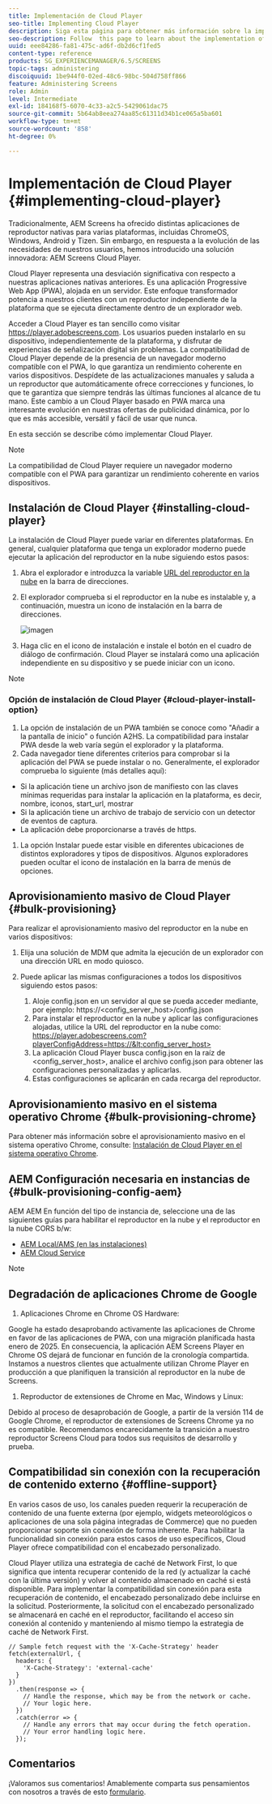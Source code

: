 ```yaml
---
title: Implementación de Cloud Player
seo-title: Implementing Cloud Player
description: Siga esta página para obtener más información sobre la implementación de Cloud Player.
seo-description: Follow  this page to learn about the implementation of the Cloud Player.
uuid: eee84286-fa81-475c-ad6f-db2d6cf1fed5
content-type: reference
products: SG_EXPERIENCEMANAGER/6.5/SCREENS
topic-tags: administering
discoiquuid: 1be944f0-02ed-48c6-98bc-504d758ff866
feature: Administering Screens
role: Admin
level: Intermediate
exl-id: 184168f5-6070-4c33-a2c5-5429061dac75
source-git-commit: 5b64ab8eea274aa85c61311d34b1ce065a5ba601
workflow-type: tm+mt
source-wordcount: '858'
ht-degree: 0%

---
```


# Implementación de Cloud Player  {#implementing-cloud-player}

Tradicionalmente, AEM Screens ha ofrecido distintas aplicaciones de reproductor nativas para varias plataformas, incluidas ChromeOS, Windows, Android y Tizen. Sin embargo, en respuesta a la evolución de las necesidades de nuestros usuarios, hemos introducido una solución innovadora: AEM Screens Cloud Player.

Cloud Player representa una desviación significativa con respecto a nuestras aplicaciones nativas anteriores. Es una aplicación Progressive Web App (PWA), alojada en un servidor. Este enfoque transformador potencia a nuestros clientes con un reproductor independiente de la plataforma que se ejecuta directamente dentro de un explorador web.

Acceder a Cloud Player es tan sencillo como visitar https://player.adobescreens.com. Los usuarios pueden instalarlo en su dispositivo, independientemente de la plataforma, y disfrutar de experiencias de señalización digital sin problemas. La compatibilidad de Cloud Player depende de la presencia de un navegador moderno compatible con el PWA, lo que garantiza un rendimiento coherente en varios dispositivos. Despídete de las actualizaciones manuales y saluda a un reproductor que automáticamente ofrece correcciones y funciones, lo que te garantiza que siempre tendrás las últimas funciones al alcance de tu mano. Este cambio a un Cloud Player basado en PWA marca una interesante evolución en nuestras ofertas de publicidad dinámica, por lo que es más accesible, versátil y fácil de usar que nunca.

En esta sección se describe cómo implementar Cloud Player.

>[!NOTE]
>
>La compatibilidad de Cloud Player requiere un navegador moderno compatible con el PWA para garantizar un rendimiento coherente en varios dispositivos.

## Instalación de Cloud Player {#installing-cloud-player}

La instalación de Cloud Player puede variar en diferentes plataformas. En general, cualquier plataforma que tenga un explorador moderno puede ejecutar la aplicación del reproductor en la nube siguiendo estos pasos:

1. Abra el explorador e introduzca la variable [URL del reproductor en la nube](https://player.adobescreens.com) en la barra de direcciones.
1. El explorador comprueba si el reproductor en la nube es instalable y, a continuación, muestra un icono de instalación en la barra de direcciones.

   ![imagen](/help/user-guide/assets/cloud-player-install.png)

1. Haga clic en el icono de instalación e instale el botón en el cuadro de diálogo de confirmación. Cloud Player se instalará como una aplicación independiente en su dispositivo y se puede iniciar con un icono.

>[!NOTE]
>
>### Opción de instalación de Cloud Player {#cloud-player-install-option}
>
1. La opción de instalación de un PWA también se conoce como &quot;Añadir a la pantalla de inicio&quot; o función A2HS.  La compatibilidad para instalar PWA desde la web varía según el explorador y la plataforma.
1. Cada navegador tiene diferentes criterios para comprobar si la aplicación del PWA se puede instalar o no. Generalmente, el explorador comprueba lo siguiente (más detalles aquí):
>
* Si la aplicación tiene un archivo json de manifiesto con las claves mínimas requeridas para instalar la aplicación en la plataforma, es decir, nombre, iconos, start_url, mostrar
* Si la aplicación tiene un archivo de trabajo de servicio con un detector de eventos de captura.
* La aplicación debe proporcionarse a través de https.
>
1. La opción Instalar puede estar visible en diferentes ubicaciones de distintos exploradores y tipos de dispositivos. Algunos exploradores pueden ocultar el icono de instalación en la barra de menús de opciones.

## Aprovisionamiento masivo de Cloud Player {#bulk-provisioning}

Para realizar el aprovisionamiento masivo del reproductor en la nube en varios dispositivos:

1. Elija una solución de MDM que admita la ejecución de un explorador con una dirección URL en modo quiosco.
1. Puede aplicar las mismas configuraciones a todos los dispositivos siguiendo estos pasos:

   1. Aloje config.json en un servidor al que se pueda acceder mediante, por ejemplo: https://&lt;config_server_host>/config.json
   1. Para instalar el reproductor en la nube y aplicar las configuraciones alojadas, utilice la URL del reproductor en la nube como: https://player.adobescreens.com?playerConfigAddress=https://&lt;config_server_host>
   1. La aplicación Cloud Player busca config.json en la raíz de &lt;config_server_host>, analice el archivo config.json para obtener las configuraciones personalizadas y aplicarlas.
   1. Estas configuraciones se aplicarán en cada recarga del reproductor.

## Aprovisionamiento masivo en el sistema operativo Chrome {#bulk-provisioning-chrome}

Para obtener más información sobre el aprovisionamiento masivo en el sistema operativo Chrome, consulte: [Instalación de Cloud Player en el sistema operativo Chrome](https://main--screens-franklin-documentation--hlxscreens.hlx.page/updates/cloud-player/guides/chromeos-install-cloud-player).

## AEM Configuración necesaria en instancias de {#bulk-provisioning-config-aem}

AEM AEM En función del tipo de instancia de, seleccione una de las siguientes guías para habilitar el reproductor en la nube y el reproductor en la nube CORS b/w:
* [AEM Local/AMS (en las instalaciones)](https://main--screens-franklin-documentation--hlxscreens.hlx.live/updates/cloud-player/guides/cors-settings-aem-onpremandams)
* [AEM Cloud Service](https://main--screens-franklin-documentation--hlxscreens.hlx.live/updates/cloud-player/guides/cors-settings-aem-cs)

>[!NOTE]
>
## Degradación de aplicaciones Chrome de Google
>
1. Aplicaciones Chrome en Chrome OS Hardware:
>
Google ha estado desaprobando activamente las aplicaciones de Chrome en favor de las aplicaciones de PWA, con una migración planificada hasta enero de 2025. En consecuencia, la aplicación AEM Screens Player en Chrome OS dejará de funcionar en función de la cronología compartida. Instamos a nuestros clientes que actualmente utilizan Chrome Player en producción a que planifiquen la transición al reproductor en la nube de Screens.
>
1. Reproductor de extensiones de Chrome en Mac, Windows y Linux:
>
Debido al proceso de desaprobación de Google, a partir de la versión 114 de Google Chrome, el reproductor de extensiones de Screens Chrome ya no es compatible. Recomendamos encarecidamente la transición a nuestro reproductor Screens Cloud para todos sus requisitos de desarrollo y prueba.

## Compatibilidad sin conexión con la recuperación de contenido externo {#offline-support}

En varios casos de uso, los canales pueden requerir la recuperación de contenido de una fuente externa (por ejemplo, widgets meteorológicos o aplicaciones de una sola página integradas de Commerce) que no pueden proporcionar soporte sin conexión de forma inherente. Para habilitar la funcionalidad sin conexión para estos casos de uso específicos, Cloud Player ofrece compatibilidad con el encabezado personalizado.

Cloud Player utiliza una estrategia de caché de Network First, lo que significa que intenta recuperar contenido de la red (y actualizar la caché con la última versión) y volver al contenido almacenado en caché si está disponible. Para implementar la compatibilidad sin conexión para esta recuperación de contenido, el encabezado personalizado debe incluirse en la solicitud. Posteriormente, la solicitud con el encabezado personalizado se almacenará en caché en el reproductor, facilitando el acceso sin conexión al contenido y manteniendo al mismo tiempo la estrategia de caché de Network First.

```
// Sample fetch request with the 'X-Cache-Strategy' header
fetch(externalUrl, {
  headers: {
    'X-Cache-Strategy': 'external-cache'
  }
})
  .then(response => {
    // Handle the response, which may be from the network or cache.
    // Your logic here.
  })
  .catch(error => {
    // Handle any errors that may occur during the fetch operation.
    // Your error handling logic here.
  }); 
```

## Comentarios

¡Valoramos sus comentarios! Amablemente comparta sus pensamientos con nosotros a través de esto [formulario](https://forms.office.com/r/MQXX9JsuEd).
